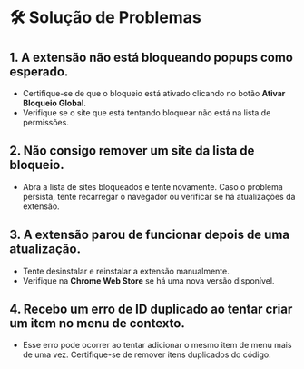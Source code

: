 # 🛠️ Solução de Problemas

## 1. A extensão não está bloqueando popups como esperado.

- Certifique-se de que o bloqueio está ativado clicando no botão **Ativar Bloqueio Global**.
- Verifique se o site que está tentando bloquear não está na lista de permissões.

## 2. Não consigo remover um site da lista de bloqueio.

- Abra a lista de sites bloqueados e tente novamente. Caso o problema persista, tente recarregar o navegador ou verificar se há atualizações da extensão.

## 3. A extensão parou de funcionar depois de uma atualização.

- Tente desinstalar e reinstalar a extensão manualmente.
- Verifique na **Chrome Web Store** se há uma nova versão disponível.

## 4. Recebo um erro de ID duplicado ao tentar criar um item no menu de contexto.

- Esse erro pode ocorrer ao tentar adicionar o mesmo item de menu mais de uma vez. Certifique-se de remover itens duplicados do código.
